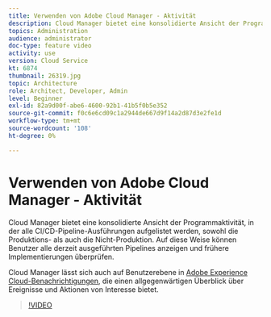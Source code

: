 ```yaml
---
title: Verwenden von Adobe Cloud Manager - Aktivität
description: Cloud Manager bietet eine konsolidierte Ansicht der Programmaktivität, in der alle CI/CD-Pipeline-Ausführungen aufgelistet werden, sowohl die Produktions- als auch die Nicht-Produktion. Auf diese Weise können Benutzer alle derzeit ausgeführten Pipelines anzeigen und frühere Implementierungen überprüfen.
topics: Administration
audience: administrator
doc-type: feature video
activity: use
version: Cloud Service
kt: 6874
thumbnail: 26319.jpg
topic: Architecture
role: Architect, Developer, Admin
level: Beginner
exl-id: 82a9d00f-abe6-4600-92b1-41b5f0b5e352
source-git-commit: f0c6e6cd09c1a2944de667d9f14a2d87d3e2fe1d
workflow-type: tm+mt
source-wordcount: '108'
ht-degree: 0%

---
```


# Verwenden von Adobe Cloud Manager - Aktivität

Cloud Manager bietet eine konsolidierte Ansicht der Programmaktivität, in der alle CI/CD-Pipeline-Ausführungen aufgelistet werden, sowohl die Produktions- als auch die Nicht-Produktion. Auf diese Weise können Benutzer alle derzeit ausgeführten Pipelines anzeigen und frühere Implementierungen überprüfen.

Cloud Manager lässt sich auch auf Benutzerebene in [Adobe Experience Cloud-Benachrichtigungen](https://experienceleague.adobe.com/docs/experience-manager-cloud-manager/using/how-to-use/notifications.html), die einen allgegenwärtigen Überblick über Ereignisse und Aktionen von Interesse bietet.

>[!VIDEO](https://video.tv.adobe.com/v/26319/?quality=12&learn=on)
